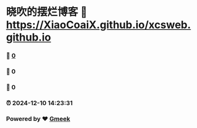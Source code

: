 # 晓吹的摆烂博客 :link: https://XiaoCoaiX.github.io/xcsweb.github.io 
### :page_facing_up: [0](https://XiaoCoaiX.github.io/xcsweb.github.io/tag.html) 
### :speech_balloon: 0 
### :hibiscus: 0 
### :alarm_clock: 2024-12-10 14:23:31 
### Powered by :heart: [Gmeek](https://github.com/Meekdai/Gmeek)
